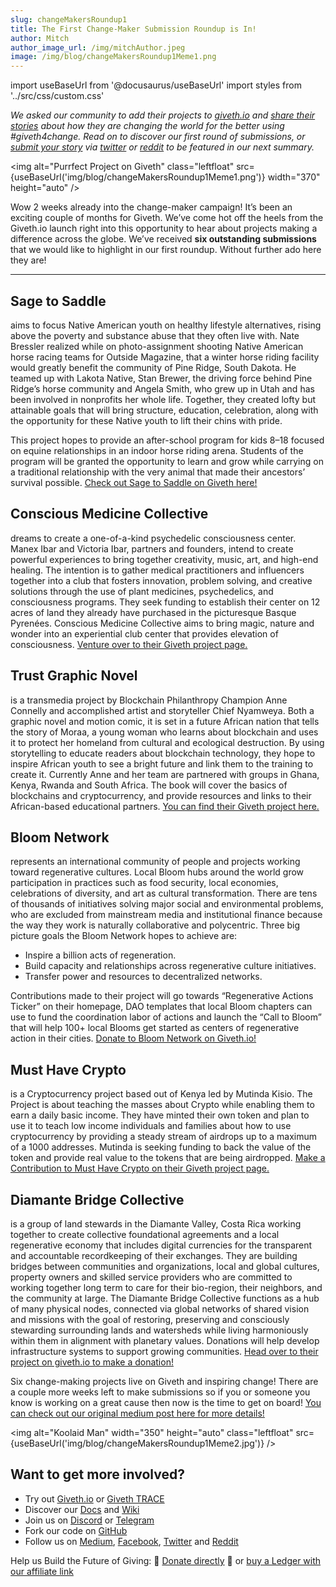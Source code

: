 ```yaml
---
slug: changeMakersRoundup1
title: The First Change-Maker Submission Roundup is In!
author: Mitch
author_image_url: /img/mitchAuthor.jpeg
image: /img/blog/changeMakersRoundup1Meme1.png
---
```

import useBaseUrl from '@docusaurus/useBaseUrl'
import styles from '../src/css/custom.css'

_We asked our community to add their projects to_ [_giveth.io_](https://giveth.io/) _and_ [_share their stories_](2021-04-15-change-makers.md) _about how they are changing the world for the better using #giveth4change. Read on to discover our first round of submissions, or_ [_submit your story_](2021-04-15-change-makers.md) _via_ [_twitter_](https://twitter.com/Givethio) _or_ [_reddit_](https://www.reddit.com/r/giveth/) _to be featured in our next summary._

<img alt="Purrfect Project on Giveth" class="leftfloat" src={useBaseUrl('img/blog/changeMakersRoundup1Meme1.png')} width="370" height="auto" />

Wow 2 weeks already into the change-maker campaign! It’s been an exciting couple of months for Giveth. We’ve come hot off the heels from the Giveth.io launch right into this opportunity to hear about projects making a difference across the globe. We’ve received **six outstanding submissions** that we would like to highlight in our first roundup. Without further ado here they are!

---


## **Sage to Saddle**

aims to focus Native American youth on healthy lifestyle alternatives, rising above the poverty and substance abuse that they often live with. Nate Bressler realized while on photo-assignment shooting Native American horse racing teams for Outside Magazine, that a winter horse riding facility would greatly benefit the community of Pine Ridge, South Dakota. He teamed up with Lakota Native, Stan Brewer, the driving force behind Pine Ridge’s horse community and Angela Smith, who grew up in Utah and has been involved in nonprofits her whole life. Together, they created lofty but attainable goals that will bring structure, education, celebration, along with the opportunity for these Native youth to lift their chins with pride.

This project hopes to provide an after-school program for kids 8–18 focused on equine relationships in an indoor horse riding arena. Students of the program will be granted the opportunity to learn and grow while carrying on a traditional relationship with the very animal that made their ancestors’ survival possible. [Check out Sage to Saddle on Giveth here!](https://giveth.io/project/sage-to-saddle/)

## **Conscious Medicine Collective**

dreams to create a one-of-a-kind psychedelic consciousness center. Manex Ibar and Victoria Ibar, partners and founders, intend to create powerful experiences to bring together creativity, music, art, and high-end healing. The intention is to gather medical practitioners and influencers together into a club that fosters innovation, problem solving, and creative solutions through the use of plant medicines, psychedelics, and consciousness programs. They seek funding to establish their center on 12 acres of land they already have purchased in the picturesque Basque Pyrenées. Conscious Medicine Collective aims to bring magic, nature and wonder into an experiential club center that provides elevation of consciousness. [Venture over to their Giveth project page.](https://giveth.io/project/conscious-medicine-collective/)

## **Trust Graphic Novel**

is a transmedia project by Blockchain Philanthropy Champion Anne Connelly and accomplished artist and storyteller Chief Nyamweya. Both a graphic novel and motion comic, it is set in a future African nation that tells the story of Moraa, a young woman who learns about blockchain and uses it to protect her homeland from cultural and ecological destruction. By using storytelling to educate readers about blockchain technology, they hope to inspire African youth to see a bright future and link them to the training to create it. Currently Anne and her team are partnered with groups in Ghana, Kenya, Rwanda and South Africa. The book will cover the basics of blockchains and cryptocurrency, and provide resources and links to their African-based educational partners. [You can find their Giveth project here.](https://giveth.io/project/trust-graphic-novel-and-motion-comic/)

## **Bloom Network**

represents an international community of people and projects working toward regenerative cultures. Local Bloom hubs around the world grow participation in practices such as food security, local economies, celebrations of diversity, and art as cultural transformation. There are tens of thousands of initiatives solving major social and environmental problems, who are excluded from mainstream media and institutional finance because the way they work is naturally collaborative and polycentric. Three big picture goals the Bloom Network hopes to achieve are:

*   Inspire a billion acts of regeneration.
*   Build capacity and relationships across regenerative culture initiatives.
*   Transfer power and resources to decentralized networks.

Contributions made to their project will go towards “Regenerative Actions Ticker” on their homepage, DAO templates that local Bloom chapters can use to fund the coordination labor of actions and launch the “Call to Bloom” that will help 100+ local Blooms get started as centers of regenerative action in their cities. [Donate to Bloom Network on Giveth.io!](https://giveth.io/project/bloom-network/)

## **Must Have Crypto**

is a Cryptocurrency project based out of Kenya led by Mutinda Kisio. The Project is about teaching the masses about Crypto while enabling them to earn a daily basic income. They have minted their own token and plan to use it to teach low income individuals and families about how to use cryptocurrency by providing a steady stream of airdrops up to a maximum of a 1000 addresses. Mutinda is seeking funding to back the value of the token and provide real value to the tokens that are being airdropped. [Make a Contribution to Must Have Crypto on their Giveth project page.](https://giveth.io/project/musthavecrypto/)

## **Diamante Bridge Collective**

is a group of land stewards in the Diamante Valley, Costa Rica working together to create collective foundational agreements and a local regenerative economy that includes digital currencies for the transparent and accountable recordkeeping of their exchanges. They are building bridges between communities and organizations, local and global cultures, property owners and skilled service providers who are committed to working together long term to care for their bio-region, their neighbors, and the community at large. The Diamante Bridge Collective functions as a hub of many physical nodes, connected via global networks of shared vision and missions with the goal of restoring, preserving and consciously stewarding surrounding lands and watersheds while living harmoniously within them in alignment with planetary values. Donations will help develop infrastructure systems to support growing communities. [Head over to their project on giveth.io to make a donation!](https://giveth.io/project/diamante-bridge-collective)

Six change-making projects live on Giveth and inspiring change! There are a couple more weeks left to make submissions so if you or someone you know is working on a great cause then now is the time to get on board! [You can check out our original medium post here for more details!](2021-04-15-change-makers.md)

<img alt="Koolaid Man" width="350" height="auto" class="leftfloat" src={useBaseUrl('img/blog/changeMakersRoundup1Meme2.jpg')} />

## Want to get more involved?


*   Try out [Giveth.io](https://giveth.io/project/giveth/) or [Giveth TRACE](https://beta.giveth.io/dac/giveth-dac)
*   Discover our [Docs](https://docs.giveth.io/) and [Wiki](https://wiki.giveth.io/)
*   Join us on [Discord](https://discord.giveth.io) or [Telegram](http://t.me/givethio)
*   Fork our code on [GitHub](https://github.com/Giveth/)
*   Follow us on [Medium](http://medium.com/giveth/), [Facebook](https://www.facebook.com/givethio), [Twitter](http://twitter.com/givethio) and [Reddit](https://www.reddit.com/r/giveth/)

Help us Build the Future of Giving: 🦄 [Donate directly](http://donate.giveth.io/) 🦄 or [buy a Ledger with our affiliate link](https://www.ledgerwallet.com/products/ledger-nano-s?utm_source=&utm_medium=affiliate&utm_campaign=d663)
